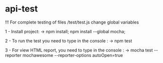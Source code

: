 # api-test

!!! For complete testing of files /test/test.js  change global variables

1 -  Install project: -> npm install; npm install --global mocha;

2 - To run the test you need to type in the console : -> npm test

3 - For view HTML report, you need to type in the console :
    ->  mocha test --reporter mochawesome --reporter-options autoOpen=true




